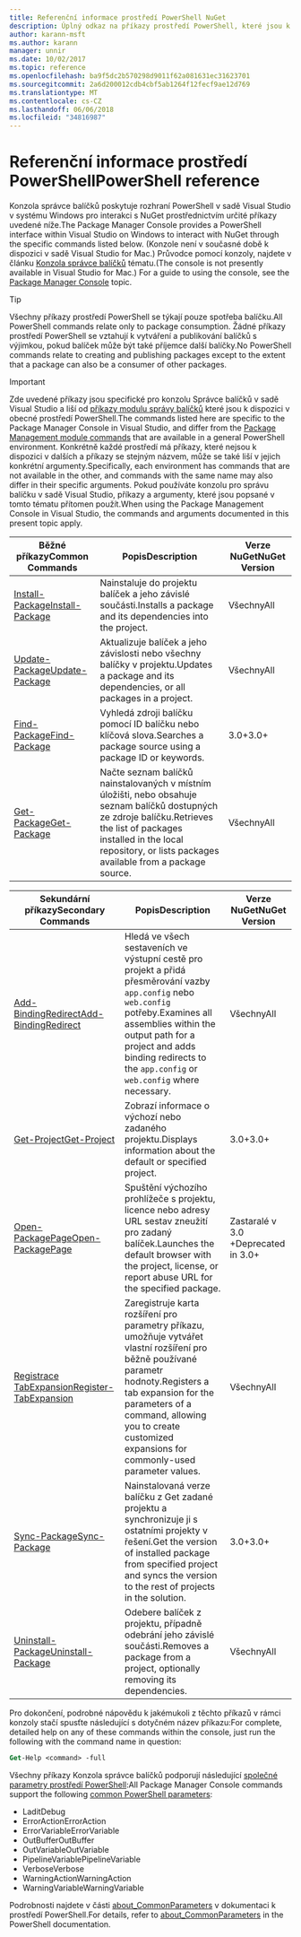 ```yaml
---
title: Referenční informace prostředí PowerShell NuGet
description: Úplný odkaz na příkazy prostředí PowerShell, které jsou k dispozici v konzoli správce balíčků NuGet v sadě Visual Studio.
author: karann-msft
ms.author: karann
manager: unnir
ms.date: 10/02/2017
ms.topic: reference
ms.openlocfilehash: ba9f5dc2b570298d9011f62a081631ec31623701
ms.sourcegitcommit: 2a6d200012cdb4cbf5ab1264f12fecf9ae12d769
ms.translationtype: MT
ms.contentlocale: cs-CZ
ms.lasthandoff: 06/06/2018
ms.locfileid: "34816987"
---
```

# <a name="powershell-reference"></a><span data-ttu-id="a090a-103">Referenční informace prostředí PowerShell</span><span class="sxs-lookup"><span data-stu-id="a090a-103">PowerShell reference</span></span>

<span data-ttu-id="a090a-104">Konzola správce balíčků poskytuje rozhraní PowerShell v sadě Visual Studio v systému Windows pro interakci s NuGet prostřednictvím určité příkazy uvedené níže.</span><span class="sxs-lookup"><span data-stu-id="a090a-104">The Package Manager Console provides a PowerShell interface within Visual Studio on Windows to interact with NuGet through the specific commands listed below.</span></span> <span data-ttu-id="a090a-105">(Konzole není v současné době k dispozici v sadě Visual Studio for Mac.) Průvodce pomocí konzoly, najdete v článku [Konzola správce balíčků](../tools/package-manager-console.md) tématu.</span><span class="sxs-lookup"><span data-stu-id="a090a-105">(The console is not presently available in Visual Studio for Mac.) For a guide to using the console, see the [Package Manager Console](../tools/package-manager-console.md) topic.</span></span>

> [!Tip]
> <span data-ttu-id="a090a-106">Všechny příkazy prostředí PowerShell se týkají pouze spotřeba balíčku.</span><span class="sxs-lookup"><span data-stu-id="a090a-106">All PowerShell commands relate only to package consumption.</span></span> <span data-ttu-id="a090a-107">Žádné příkazy prostředí PowerShell se vztahují k vytváření a publikování balíčků s výjimkou, pokud balíček může být také příjemce další balíčky.</span><span class="sxs-lookup"><span data-stu-id="a090a-107">No PowerShell commands relate to creating and publishing packages except to the extent that a package can also be a consumer of other packages.</span></span>

> [!Important]
> <span data-ttu-id="a090a-108">Zde uvedené příkazy jsou specifické pro konzolu Správce balíčků v sadě Visual Studio a liší od [příkazy modulu správy balíčků](/powershell/module/packagemanagement/?view=powershell-6) které jsou k dispozici v obecné prostředí PowerShell.</span><span class="sxs-lookup"><span data-stu-id="a090a-108">The commands listed here are specific to the Package Manager Console in Visual Studio, and differ from the [Package Management module commands](/powershell/module/packagemanagement/?view=powershell-6) that are available in a general PowerShell environment.</span></span> <span data-ttu-id="a090a-109">Konkrétně každé prostředí má příkazy, které nejsou k dispozici v dalších a příkazy se stejným názvem, může se také liší v jejich konkrétní argumenty.</span><span class="sxs-lookup"><span data-stu-id="a090a-109">Specifically, each environment has commands that are not available in the other, and commands with the same name may also differ in their specific arguments.</span></span> <span data-ttu-id="a090a-110">Pokud používáte konzolu pro správu balíčku v sadě Visual Studio, příkazy a argumenty, které jsou popsané v tomto tématu přítomen použít.</span><span class="sxs-lookup"><span data-stu-id="a090a-110">When using the Package Management Console in Visual Studio, the commands and arguments documented in this present topic apply.</span></span>

| <span data-ttu-id="a090a-111">Běžné příkazy</span><span class="sxs-lookup"><span data-stu-id="a090a-111">Common Commands</span></span> | <span data-ttu-id="a090a-112">Popis</span><span class="sxs-lookup"><span data-stu-id="a090a-112">Description</span></span> | <span data-ttu-id="a090a-113">Verze NuGet</span><span class="sxs-lookup"><span data-stu-id="a090a-113">NuGet Version</span></span> |
| --- | --- | --- |
| [<span data-ttu-id="a090a-114">Install-Package</span><span class="sxs-lookup"><span data-stu-id="a090a-114">Install-Package</span></span>](ps-ref-install-package.md) | <span data-ttu-id="a090a-115">Nainstaluje do projektu balíček a jeho závislé součásti.</span><span class="sxs-lookup"><span data-stu-id="a090a-115">Installs a package and its dependencies into the project.</span></span> | <span data-ttu-id="a090a-116">Všechny</span><span class="sxs-lookup"><span data-stu-id="a090a-116">All</span></span> |
| [<span data-ttu-id="a090a-117">Update-Package</span><span class="sxs-lookup"><span data-stu-id="a090a-117">Update-Package</span></span>](ps-ref-update-package.md) | <span data-ttu-id="a090a-118">Aktualizuje balíček a jeho závislosti nebo všechny balíčky v projektu.</span><span class="sxs-lookup"><span data-stu-id="a090a-118">Updates a package and its dependencies, or all packages in a project.</span></span> | <span data-ttu-id="a090a-119">Všechny</span><span class="sxs-lookup"><span data-stu-id="a090a-119">All</span></span> |
| [<span data-ttu-id="a090a-120">Find-Package</span><span class="sxs-lookup"><span data-stu-id="a090a-120">Find-Package</span></span>](ps-ref-find-package.md) | <span data-ttu-id="a090a-121">Vyhledá zdroji balíčku pomocí ID balíčku nebo klíčová slova.</span><span class="sxs-lookup"><span data-stu-id="a090a-121">Searches a package source using a package ID or keywords.</span></span> | <span data-ttu-id="a090a-122">3.0+</span><span class="sxs-lookup"><span data-stu-id="a090a-122">3.0+</span></span> |
| [<span data-ttu-id="a090a-123">Get-Package</span><span class="sxs-lookup"><span data-stu-id="a090a-123">Get-Package</span></span>](ps-ref-get-package.md) | <span data-ttu-id="a090a-124">Načte seznam balíčků nainstalovaných v místním úložišti, nebo obsahuje seznam balíčků dostupných ze zdroje balíčku.</span><span class="sxs-lookup"><span data-stu-id="a090a-124">Retrieves the list of packages installed in the local repository, or lists packages available from a package source.</span></span> | <span data-ttu-id="a090a-125">Všechny</span><span class="sxs-lookup"><span data-stu-id="a090a-125">All</span></span> |

| <span data-ttu-id="a090a-126">Sekundární příkazy</span><span class="sxs-lookup"><span data-stu-id="a090a-126">Secondary Commands</span></span> | <span data-ttu-id="a090a-127">Popis</span><span class="sxs-lookup"><span data-stu-id="a090a-127">Description</span></span> | <span data-ttu-id="a090a-128">Verze NuGet</span><span class="sxs-lookup"><span data-stu-id="a090a-128">NuGet Version</span></span> |
| --- | --- | --- |
| [<span data-ttu-id="a090a-129">Add-BindingRedirect</span><span class="sxs-lookup"><span data-stu-id="a090a-129">Add-BindingRedirect</span></span>](ps-ref-add-bindingredirect.md) | <span data-ttu-id="a090a-130">Hledá ve všech sestaveních ve výstupní cestě pro projekt a přidá přesměrování vazby `app.config` nebo `web.config` potřeby.</span><span class="sxs-lookup"><span data-stu-id="a090a-130">Examines all assemblies within the output path for a project and adds binding redirects to the `app.config` or `web.config` where necessary.</span></span> | <span data-ttu-id="a090a-131">Všechny</span><span class="sxs-lookup"><span data-stu-id="a090a-131">All</span></span> |
| [<span data-ttu-id="a090a-132">Get-Project</span><span class="sxs-lookup"><span data-stu-id="a090a-132">Get-Project</span></span>](ps-ref-get-project.md) | <span data-ttu-id="a090a-133">Zobrazí informace o výchozí nebo zadaného projektu.</span><span class="sxs-lookup"><span data-stu-id="a090a-133">Displays information about the default or specified project.</span></span> | <span data-ttu-id="a090a-134">3.0+</span><span class="sxs-lookup"><span data-stu-id="a090a-134">3.0+</span></span> |
| [<span data-ttu-id="a090a-135">Open-PackagePage</span><span class="sxs-lookup"><span data-stu-id="a090a-135">Open-PackagePage</span></span>](ps-ref-open-packagepage.md) | <span data-ttu-id="a090a-136">Spuštění výchozího prohlížeče s projektu, licence nebo adresy URL sestav zneužití pro zadaný balíček.</span><span class="sxs-lookup"><span data-stu-id="a090a-136">Launches the default browser with the project, license, or report abuse URL for the specified package.</span></span> | <span data-ttu-id="a090a-137">Zastaralé v 3.0 +</span><span class="sxs-lookup"><span data-stu-id="a090a-137">Deprecated in 3.0+</span></span> |
| [<span data-ttu-id="a090a-138">Registrace TabExpansion</span><span class="sxs-lookup"><span data-stu-id="a090a-138">Register-TabExpansion</span></span>](ps-ref-register-tabexpansion.md) | <span data-ttu-id="a090a-139">Zaregistruje karta rozšíření pro parametry příkazu, umožňuje vytvářet vlastní rozšíření pro běžně používané parametr hodnoty.</span><span class="sxs-lookup"><span data-stu-id="a090a-139">Registers a tab expansion for the parameters of a command, allowing you to create customized expansions for commonly-used parameter values.</span></span> | <span data-ttu-id="a090a-140">Všechny</span><span class="sxs-lookup"><span data-stu-id="a090a-140">All</span></span> |
| [<span data-ttu-id="a090a-141">Sync-Package</span><span class="sxs-lookup"><span data-stu-id="a090a-141">Sync-Package</span></span>](ps-ref-sync-package.md) | <span data-ttu-id="a090a-142">Nainstalovaná verze balíčku z Get zadané projektu a synchronizuje ji s ostatními projekty v řešení.</span><span class="sxs-lookup"><span data-stu-id="a090a-142">Get the version of installed package from specified project and syncs the version to the rest of projects in the solution.</span></span> | <span data-ttu-id="a090a-143">3.0+</span><span class="sxs-lookup"><span data-stu-id="a090a-143">3.0+</span></span> |
| [<span data-ttu-id="a090a-144">Uninstall-Package</span><span class="sxs-lookup"><span data-stu-id="a090a-144">Uninstall-Package</span></span>](ps-ref-uninstall-package.md) | <span data-ttu-id="a090a-145">Odebere balíček z projektu, případně odebrání jeho závislé součásti.</span><span class="sxs-lookup"><span data-stu-id="a090a-145">Removes a package from a project, optionally removing its dependencies.</span></span> | <span data-ttu-id="a090a-146">Všechny</span><span class="sxs-lookup"><span data-stu-id="a090a-146">All</span></span> |

<span data-ttu-id="a090a-147">Pro dokončení, podrobné nápovědu k jakémukoli z těchto příkazů v rámci konzoly stačí spusťte následující s dotyčném název příkazu:</span><span class="sxs-lookup"><span data-stu-id="a090a-147">For complete, detailed help on any of these commands within the console, just run the following with the command name in question:</span></span>

```ps
Get-Help <command> -full
```

<span data-ttu-id="a090a-148">Všechny příkazy Konzola správce balíčků podporují následující [společné parametry prostředí PowerShell](http://go.microsoft.com/fwlink/?LinkID=113216):</span><span class="sxs-lookup"><span data-stu-id="a090a-148">All Package Manager Console commands support the following [common PowerShell parameters](http://go.microsoft.com/fwlink/?LinkID=113216):</span></span>

- <span data-ttu-id="a090a-149">Ladit</span><span class="sxs-lookup"><span data-stu-id="a090a-149">Debug</span></span>
- <span data-ttu-id="a090a-150">ErrorAction</span><span class="sxs-lookup"><span data-stu-id="a090a-150">ErrorAction</span></span>
- <span data-ttu-id="a090a-151">ErrorVariable</span><span class="sxs-lookup"><span data-stu-id="a090a-151">ErrorVariable</span></span>
- <span data-ttu-id="a090a-152">OutBuffer</span><span class="sxs-lookup"><span data-stu-id="a090a-152">OutBuffer</span></span>
- <span data-ttu-id="a090a-153">OutVariable</span><span class="sxs-lookup"><span data-stu-id="a090a-153">OutVariable</span></span>
- <span data-ttu-id="a090a-154">PipelineVariable</span><span class="sxs-lookup"><span data-stu-id="a090a-154">PipelineVariable</span></span>
- <span data-ttu-id="a090a-155">Verbose</span><span class="sxs-lookup"><span data-stu-id="a090a-155">Verbose</span></span>
- <span data-ttu-id="a090a-156">WarningAction</span><span class="sxs-lookup"><span data-stu-id="a090a-156">WarningAction</span></span>
- <span data-ttu-id="a090a-157">WarningVariable</span><span class="sxs-lookup"><span data-stu-id="a090a-157">WarningVariable</span></span>

<span data-ttu-id="a090a-158">Podrobnosti najdete v části [about_CommonParameters](http://go.microsoft.com/fwlink/?LinkID=113216) v dokumentaci k prostředí PowerShell.</span><span class="sxs-lookup"><span data-stu-id="a090a-158">For details, refer to [about_CommonParameters](http://go.microsoft.com/fwlink/?LinkID=113216) in the PowerShell documentation.</span></span>

